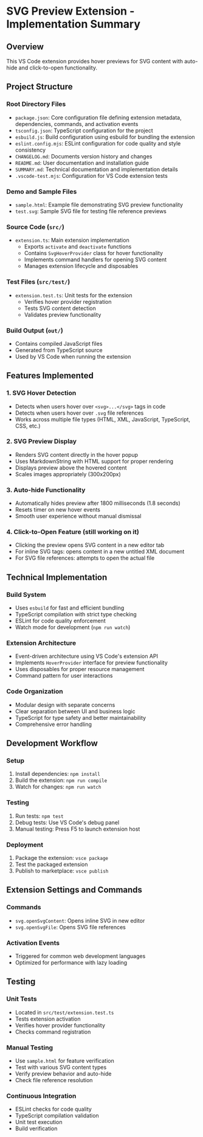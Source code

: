 # SVG Preview Extension - Implementation Summary

## Overview
This VS Code extension provides hover previews for SVG content with auto-hide and click-to-open functionality.

## Project Structure

### Root Directory Files
- `package.json`: Core configuration file defining extension metadata, dependencies, commands, and activation events
- `tsconfig.json`: TypeScript configuration for the project
- `esbuild.js`: Build configuration using esbuild for bundling the extension
- `eslint.config.mjs`: ESLint configuration for code quality and style consistency
- `CHANGELOG.md`: Documents version history and changes
- `README.md`: User documentation and installation guide
- `SUMMARY.md`: Technical documentation and implementation details
- `.vscode-test.mjs`: Configuration for VS Code extension tests

### Demo and Sample Files
- `sample.html`: Example file demonstrating SVG preview functionality
- `test.svg`: Sample SVG file for testing file reference previews

### Source Code (`src/`)
- `extension.ts`: Main extension implementation
  - Exports `activate` and `deactivate` functions
  - Contains `SvgHoverProvider` class for hover functionality
  - Implements command handlers for opening SVG content
  - Manages extension lifecycle and disposables

### Test Files (`src/test/`)
- `extension.test.ts`: Unit tests for the extension
  - Verifies hover provider registration
  - Tests SVG content detection
  - Validates preview functionality

### Build Output (`out/`)
- Contains compiled JavaScript files
- Generated from TypeScript source
- Used by VS Code when running the extension

## Features Implemented

### 1. SVG Hover Detection
- Detects when users hover over `<svg>...</svg>` tags in code
- Detects when users hover over `.svg` file references
- Works across multiple file types (HTML, XML, JavaScript, TypeScript, CSS, etc.)

### 2. SVG Preview Display
- Renders SVG content directly in the hover popup
- Uses MarkdownString with HTML support for proper rendering
- Displays preview above the hovered content
- Scales images appropriately (300x200px)

### 3. Auto-hide Functionality
- Automatically hides preview after 1800 milliseconds (1.8 seconds)
- Resets timer on new hover events
- Smooth user experience without manual dismissal

### 4. Click-to-Open Feature (still working on it)
- Clicking the preview opens SVG content in a new editor tab
- For inline SVG tags: opens content in a new untitled XML document
- For SVG file references: attempts to open the actual file

## Technical Implementation

### Build System
- Uses `esbuild` for fast and efficient bundling
- TypeScript compilation with strict type checking
- ESLint for code quality enforcement
- Watch mode for development (`npm run watch`)

### Extension Architecture
- Event-driven architecture using VS Code's extension API
- Implements `HoverProvider` interface for preview functionality
- Uses disposables for proper resource management
- Command pattern for user interactions

### Code Organization
- Modular design with separate concerns
- Clear separation between UI and business logic
- TypeScript for type safety and better maintainability
- Comprehensive error handling

## Development Workflow

### Setup
1. Install dependencies: `npm install`
2. Build the extension: `npm run compile`
3. Watch for changes: `npm run watch`

### Testing
1. Run tests: `npm test`
2. Debug tests: Use VS Code's debug panel
3. Manual testing: Press F5 to launch extension host

### Deployment
1. Package the extension: `vsce package`
2. Test the packaged extension
3. Publish to marketplace: `vsce publish`

## Extension Settings and Commands

### Commands
- `svg.openSvgContent`: Opens inline SVG in new editor
- `svg.openSvgFile`: Opens SVG file references

### Activation Events
- Triggered for common web development languages
- Optimized for performance with lazy loading

## Testing

### Unit Tests
- Located in `src/test/extension.test.ts`
- Tests extension activation
- Verifies hover provider functionality
- Checks command registration

### Manual Testing
- Use `sample.html` for feature verification
- Test with various SVG content types
- Verify preview behavior and auto-hide
- Check file reference resolution

### Continuous Integration
- ESLint checks for code quality
- TypeScript compilation validation
- Unit test execution
- Build verification